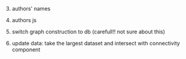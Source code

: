 3. authors' names

4. authors js

5. switch graph construction to db (carefull!! not sure about this)

5. update data: take the largest dataset and intersect with connectivity component
